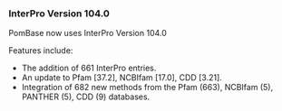 ### InterPro Version 104.0
<!-- pombase_flags: frontpage -->
<!-- newsfeed_thumbnail: interpro_32px.png -->

PomBase now uses InterPro Version 104.0

Features include:

 - The addition of 661 InterPro entries.
 - An update to Pfam [37.2], NCBIfam [17.0], CDD [3.21].
 - Integration of 682 new methods from the Pfam (663), NCBIfam (5), PANTHER (5), CDD (9) databases.
